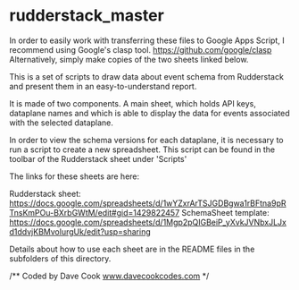 # rudderstack_master

In order to easily work with transferring these files to Google Apps Script, I recommend using Google's clasp tool.
https://github.com/google/clasp
Alternatively, simply make copies of the two sheets linked below. 

This is a set of scripts to draw data about event schema from Rudderstack and present them in an easy-to-understand report.

It is made of two components. A main sheet, which holds API keys, dataplane names and which is able to display the data for events associated with the selected dataplane.

In order to view the schema versions for each dataplane, it is necessary to run a script to create a new spreadsheet. This script can be found in the toolbar of the Rudderstack sheet under 'Scripts'

The links for these sheets are here: 

Rudderstack sheet: https://docs.google.com/spreadsheets/d/1wYZxrArTSJGDBgwa1rBFtna9pRTnsKmPOu-BXrbGWtM/edit#gid=1429822457
SchemaSheet template: https://docs.google.com/spreadsheets/d/1Mgp2pQIGBeiP_yXvkJVNbxJLJxd1ddvjKBMvolurgUk/edit?usp=sharing

Details about how to use each sheet are in the README files in the subfolders of this directory.

/**
    Coded by Dave Cook
    www.davecookcodes.com
*/